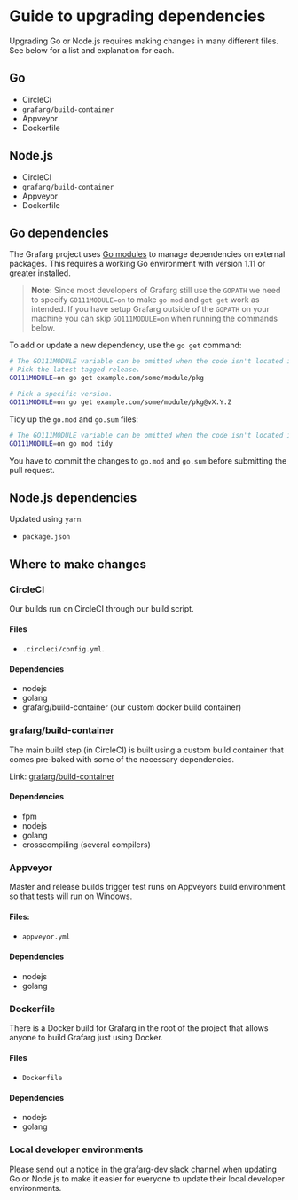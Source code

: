 # Guide to upgrading dependencies

Upgrading Go or Node.js requires making changes in many different files. See below for a list and explanation for each.

## Go

- CircleCi
- `grafarg/build-container`
- Appveyor
- Dockerfile

## Node.js

- CircleCI
- `grafarg/build-container`
- Appveyor
- Dockerfile

## Go dependencies

The Grafarg project uses [Go modules](https://golang.org/cmd/go/#hdr-Modules__module_versions__and_more) to manage dependencies on external packages. This requires a working Go environment with version 1.11 or greater installed.

> **Note:** Since most developers of Grafarg still use the `GOPATH` we need to specify `GO111MODULE=on` to make `go mod` and `got get` work as intended. If you have setup Grafarg outside of the `GOPATH` on your machine you can skip `GO111MODULE=on` when running the commands below.

To add or update a new dependency, use the `go get` command:

```bash
# The GO111MODULE variable can be omitted when the code isn't located in GOPATH.
# Pick the latest tagged release.
GO111MODULE=on go get example.com/some/module/pkg

# Pick a specific version.
GO111MODULE=on go get example.com/some/module/pkg@vX.Y.Z
```

Tidy up the `go.mod` and `go.sum` files:

```bash
# The GO111MODULE variable can be omitted when the code isn't located in GOPATH.
GO111MODULE=on go mod tidy
```

You have to commit the changes to `go.mod` and `go.sum` before submitting the pull request.

## Node.js dependencies

Updated using `yarn`.

- `package.json`

## Where to make changes

### CircleCI

Our builds run on CircleCI through our build script.

#### Files

- `.circleci/config.yml`.

#### Dependencies

- nodejs
- golang
- grafarg/build-container (our custom docker build container)

### grafarg/build-container

The main build step (in CircleCI) is built using a custom build container that comes pre-baked with some of the necessary dependencies.

Link: [grafarg/build-container](https://github.com/famarks/grafarg/tree/master/scripts/build/ci-build)

#### Dependencies

- fpm
- nodejs
- golang
- crosscompiling (several compilers)

### Appveyor

Master and release builds trigger test runs on Appveyors build environment so that tests will run on Windows.

#### Files:

- `appveyor.yml`

#### Dependencies

- nodejs
- golang

### Dockerfile

There is a Docker build for Grafarg in the root of the project that allows anyone to build Grafarg just using Docker.

#### Files

- `Dockerfile`

#### Dependencies

- nodejs
- golang

### Local developer environments

Please send out a notice in the grafarg-dev slack channel when updating Go or Node.js to make it easier for everyone to update their local developer environments.
